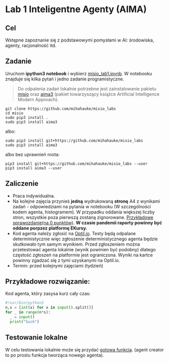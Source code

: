 # Lab 1 Inteligentne Agenty (AIMA)

## Cel
Wstępne zapoznanie się z podstawowymi pomysłami w AI: środowiska, agenty, racjonalność itd.

## Zadanie
Uruchom **ipython3 notebook** i wybierz [misio_lab1.ipynb](misio_lab1.ipynb). W notebooku znajduje się kilka pytań i jedno zadanie programistyczne.

> Do odpalenia zadań lokalnie potrzebne jest zainstalowanie pakietu [misio](../misio) oraz [aima3](https://github.com/Calysto/aima3) (pakiet towarzyszący książce Artificial Intelligence Modern Approach).

```
git clone https://github.com/mihahauke/misio_labs
cd misio
sudo pip3 install .
sudo pip3 install aima3
```
albo:
```
sudo pip3 install git+https://github.com/mihahauke/misio_labs
sudo pip3 install aima3
```
albo bez uprawnień roota:
```
pip3 install git+https://github.com/mihahauke/misio_labs --user 
pip3 install aima3 --user
```


## Zaliczenie
* Praca indywidualna.
* Na kolejne zajęcia przynieś **jedną** wydrukowaną **stronę** A4 z wynikami zadań - odpowiedziami na pytania w notebooku (W szczególności kodem agenta, histogramem). W przypadku oddania większej liczby stron, wszystkie poza pierwszą zostaną zignorowane. [Przykładowe sprawozdanie(na 0 punktów)](report/aima_sample_report.pdf). **W czasie pandemii raporty powinny być oddane porpzez platformę EKursy.**
* Kod agenta należy zgłosić na [Optil.io](https://www.optil.io/optilion/problem/3161). Testy będą odpalane deterministycznie więc zgłoszenie deterministycznego agenta będzie skutkowało tym samym wynikiem. Przed zgłoszeniem można przetestować agenta lokalnie (wynik powinien być podobny) dlatego częstość zgłoszeń na platformie jest ograniczona. Wyniki na kartce powinny zgadzać się z tymi uzyskanymi na Optil.io.
* Termin: przed kolejnymi zajęciami (tydzień)

## Przykładowe rozwiązanie:
Kod agenta, który zasysa kurz cały czas:

```python
#!usr/bin/python3
n,s = [int(x) for x in input().split()]
for _ in range(n*s):
  _ = input()
  print("Suck")

```

## Testowanie lokalne
W celu testowania lokalnie może się przydać [gotowa funkcja](../misio/aima/testing.py). (agent creator to po prostu funkcja tworząca nowego agenta).

